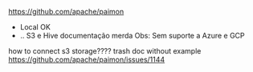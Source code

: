 https://github.com/apache/paimon

- Local OK
- .. S3 e Hive documentação merda
  Obs: Sem suporte a Azure e GCP


how to connect s3 storage???? trash doc without example
https://github.com/apache/paimon/issues/1144